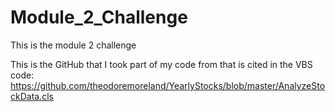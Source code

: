 # Module_2_Challenge
This is the module 2 challenge

This is the GitHub that I took part of my code from that is cited in the VBS code:
    https://github.com/theodoremoreland/YearlyStocks/blob/master/AnalyzeStockData.cls

